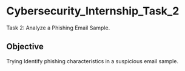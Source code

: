 # Cybersecurity_Internship_Task_2
Task 2: Analyze a Phishing Email Sample.

## Objective
Trying Identify phishing characteristics in a suspicious email sample.


